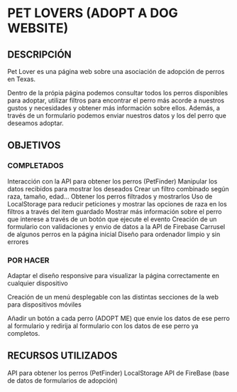 # PET LOVERS (ADOPT A DOG WEBSITE)
 
## DESCRIPCIÓN
Pet Lover es una página web sobre una asociación de adopción de perros en Texas. 

Dentro de la própia página podemos consultar todos los perros disponibles para adoptar, utilizar filtros para encontrar el perro más acorde a nuestros gustos y necesidades y obtener más información sobre ellos. Además, a través de un formulario podemos enviar nuestros datos y los del perro que deseamos adoptar.

## OBJETIVOS

### COMPLETADOS

Interacción con la API para obtener los perros (PetFinder)
Manipular los datos recibidos para mostrar los deseados
Crear un filtro combinado según raza, tamaño, edad... 
Obtener los perros filtrados y mostrarlos
Uso de LocalStorage para reducir peticiones y mostrar las opciones de raza en los filtros a través del item guardado
Mostrar más información sobre el perro que interese a través de un botón que ejecute el evento
Creación de un formulario con validaciones y envio de datos a la API de Firebase
Carrusel de algunos perros en la página inicial
Diseño para ordenador limpio y sin errores

### POR HACER

Adaptar el diseño responsive para visualizar la página correctamente en cualquier dispositivo

Creación de un menú desplegable con las distintas secciones de la web para dispositivos móviles

Añadir un botón a cada perro (ADOPT ME) que envie los datos de ese perro al formulario y redirija al formulario con los datos de ese perro ya completos.

## RECURSOS UTILIZADOS

API para obtener los perros (PetFinder)
LocalStorage 
API de FireBase (base de datos de formularios de adopción)


